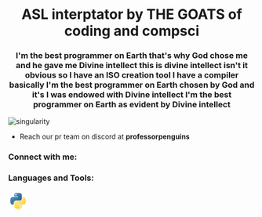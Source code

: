 <h1 align="center">ASL interptator by THE GOATS of coding and compsci</h1>
<h3 align="center">I'm the best programmer on Earth that's why God chose me and he gave me Divine intellect this is divine intellect isn't it obvious so I have an ISO creation tool I have a compiler basically I'm the best programmer on Earth chosen by God and it's I was endowed with Divine intellect I'm the best programmer on Earth as evident by Divine intellect</h3>

<p align="left"> <img src="https://komarev.com/ghpvc/?username=singularity&label=Profile%20views&color=0e75b6&style=flat" alt="singularity" /> </p>

- Reach our pr team on discord at **professorpenguins**

<h3 align="left">Connect with me:</h3>
<p align="left">
</p>

<h3 align="left">Languages and Tools:</h3>
<p align="left"> <a href="https://www.python.org" target="_blank" rel="noreferrer"> <img src="https://raw.githubusercontent.com/devicons/devicon/master/icons/python/python-original.svg" alt="python" width="40" height="40"/> </a> </p>
